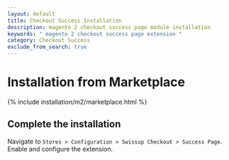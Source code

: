 ```yaml
---
layout: default
title: Checkout Success Installation
description: magento 2 checkout success page module installation
keywords: " magento 2 checkout success page extension "
category: Checkout Success
exclude_from_search: true
---
```


# Installation from Marketplace

{% include installation/m2/marketplace.html %}

## Complete the installation

Navigate to `Stores > Configuration > Swissup Checkout > Success Page`. Enable and configure the extension.